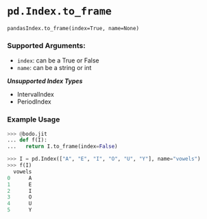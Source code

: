 # `pd.Index.to_frame`

`pandasIndex.to_frame(index=True, name=None)`

### Supported Arguments:

- `index`: can be a True or False
- `name`: can be a string or int

***Unsupported Index Types***

- IntervalIndex
- PeriodIndex

### Example Usage

```py
>>> @bodo.jit
... def f(I):
...   return I.to_frame(index=False)

>>> I = pd.Index(["A", "E", "I", "O", "U", "Y"], name="vowels")
>>> f(I)
  vowels
0      A
1      E
2      I
3      O
4      U
5      Y
```
